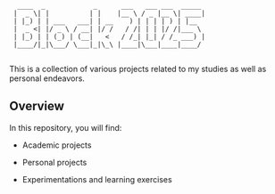 ```
  ____  _            _      ___   ___ ___  _____ 
 |  _ \| |          | |    |__ \ / _ |__ \| ____|
 | |_) | | ___   ___| | __    ) | | | | ) | |__  
 |  _ <| |/ _ \ / __| |/ /   / /| | | |/ /|___ \ 
 | |_) | | (_) | (__|   <   / /_| |_| / /_ ___) |
 |____/|_|\___/ \___|_|\_\ |____|\___|____|____/ 
                                                 
 ```                                                  
 
This is a collection of various projects related to my studies as well as personal endeavors. 


## Overview


In this repository, you will find:

- Academic projects

- Personal projects

- Experimentations and learning exercises


